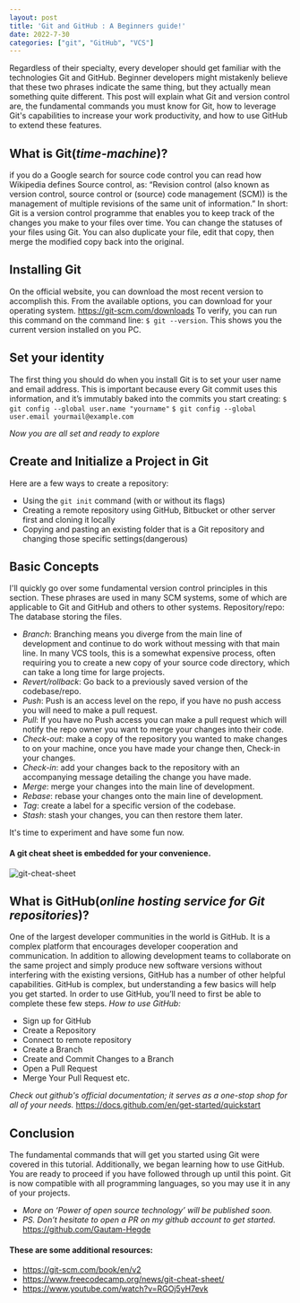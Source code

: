 ```yaml
---
layout: post
title: 'Git and GitHub : A Beginners guide!'
date: 2022-7-30
categories: ["git", "GitHub", "VCS"]
---
```


Regardless of their specialty, every developer should get familiar with the technologies Git and GitHub.
Beginner developers might mistakenly believe that these two phrases indicate the same thing, but they actually mean something quite different.
This post will explain what Git and version control are, the fundamental commands you must know for Git, how to leverage Git's capabilities to increase your work productivity, and how to use GitHub to extend these features.

## What is Git(*time-machine*)? ##
if you do a Google search for source code control you can read how Wikipedia defines Source control, as:
“Revision control (also known as version control, source control or (source) code management (SCM)) is the management of multiple revisions of the same unit of information.”
In short: Git is a version control programme that enables you to keep track of the changes you make to your files over time. You can change the statuses of your files using Git. You can also duplicate your file, edit that copy, then merge the modified copy back into the original.

## Installing Git ##
On the official website, you can download the most recent version to accomplish this. From the available options, you can download for your operating system.
https://git-scm.com/downloads
To verify, you can run this command on the command line: `$ git --version`. This shows you the current version installed on you PC.

## Set your identity ##
The first thing you should do when you install Git is to set your user name and email address. This is important because every Git commit uses this information, and it’s immutably baked into the commits you start creating:
`$ git config --global user.name "yourname"`
`$ git config --global user.email yourmail@example.com`

*Now you are all set and ready to explore*

## Create and Initialize a Project in Git ##
Here are a few ways to create a repository:
- Using the `git init` command (with or without its flags)
- Creating a remote repository using GitHub, Bitbucket or other server first and cloning it locally
- Copying and pasting an existing folder that is a Git repository and changing those specific settings(dangerous)

## Basic Concepts ##
I'll quickly go over some fundamental version control principles in this section. These phrases are used in many SCM systems, some of which are applicable to Git and GitHub and others to other systems.
Repository/repo: The database storing the files.
- *Branch*: Branching means you diverge from the main line of development and continue to do work without messing with that main line. In many VCS tools, this is a somewhat expensive process, often requiring you to create a new copy of your source code directory, which can take a long time for large projects.
- *Revert/rollback*: Go back to a previously saved version of the codebase/repo.
- *Push*: Push is an access level on the repo, if you have no push access you will need to make a pull request.
- *Pull*: If you have no Push access you can make a pull request which will notify the repo owner you want to merge your changes into their code.
- *Check-out*: make a copy of the repository you wanted to make changes to on your machine, once you have made your change then, Check-in your changes.
- *Check-in*: add your changes back to the repository with an accompanying message detailing the change you have made.
- *Merge*: merge your changes into the main line of development.
- *Rebase*: rebase your changes onto the main line of development.
- *Tag*: create a label for a specific version of the codebase.
- *Stash*: stash your changes, you can then restore them later.

It's time to experiment and have some fun now. 
#### A git cheat sheet is embedded for your convenience. ####
![git-cheat-sheet](https://user-images.githubusercontent.com/85569489/181935040-00ed5e54-9716-4bc7-9435-bc306a5d39cd.png)

## What is GitHub(*online hosting service for Git repositories*)? ##
One of the largest developer communities in the world is GitHub. It is a complex platform that encourages developer cooperation and communication. In addition to allowing development teams to collaborate on the same project and simply produce new software versions without interfering with the existing versions, GitHub has a number of other helpful capabilities.
GitHub is complex, but understanding a few basics will help you get started. In order to use GitHub, you’ll need to first be able to complete these few steps. 
*How to use GitHub:*

- Sign up for GitHub
- Create a Repository
- Connect to remote repository 
- Create a Branch
- Create and Commit Changes to a Branch
- Open a Pull Request
- Merge Your Pull Request etc.

*Check out github's official documentation; it serves as a one-stop shop for all of your needs.*
 <https://docs.github.com/en/get-started/quickstart>

## Conclusion ##
The fundamental commands that will get you started using Git were covered in this tutorial. Additionally, we began learning how to use GitHub.
You are ready to proceed if you have followed through up until this point. Git is now compatible with all programming languages, so you may use it in any of your projects.
- *More on ‘Power of open source technology’ will be published soon.*
- *PS. Don’t hesitate to open a PR on my github account to get started.*
<https://github.com/Gautam-Hegde>

#### These are some additional resources: ####
- <https://git-scm.com/book/en/v2>
- <https://www.freecodecamp.org/news/git-cheat-sheet/>
- <https://www.youtube.com/watch?v=RGOj5yH7evk>

